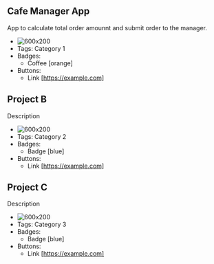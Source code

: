 ## Cafe Manager App
App to calculate total order amounnt and submit order to the manager.
- ![600x200](https://via.placeholder.com/600x200)
- Tags: Category 1
- Badges:
  - Coffee [orange]
- Buttons:
  - Link [https://example.com]

## Project B
Description
- ![600x200](https://via.placeholder.com/600x200)
- Tags: Category 2
- Badges:
  - Badge [blue]
- Buttons:
  - Link [https://example.com]

## Project C
Description
- ![600x200](https://via.placeholder.com/600x200)
- Tags: Category 3
- Badges:
  - Badge [blue]
- Buttons:
  - Link [https://example.com]